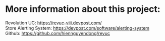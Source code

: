 <h1> More information about this project: </h1>

Revolution UC: https://revuc-viii.devpost.com/
<br>
Store Alerting System: https://devpost.com/software/alerting-system
<br>
Github: https://github.com/hiennguyendong/revuc
